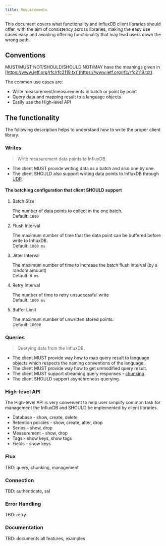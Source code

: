 ```yaml
---
title: Requirements
---
```

This document covers what functionality and InfluxDB client libraries should offer, with the aim of consistency across libraries, making the easy use cases easy and avoiding offering functionality that may lead users down the wrong path.

## Conventions

MUST/MUST NOT/SHOULD/SHOULD NOT/MAY have the meanings given in [https://www.ietf.org/rfc/rfc2119.txt](https://www.ietf.org/rfc/rfc2119.txt).

The common use cases are:

* Write measurement/measurements in batch or point by point
* Query data and mapping result to a language objects
* Easily use the High-level API

## The functionality
The following description helps to understand how to write the proper client library.  

### Writes

> Write measurement data points to InfluxDB. 

- The client MUST provide writing data as a batch and also one by one.
- The client SHOULD also support writing data points to InfluxDB through [UDP](/influxdb/latest/supported_protocols/udp).

#### The batching configuration that client SHOULD support


1.  Batch Size

    The number of data points to collect in the one batch.  
    Default: `1000`

2.  Flush Interval

    The maximum number of time that the data point can be buffered before write to InfluxDB.    
    Default: `1000 ms`  
    
3.  Jitter Interval

    The maximum number of time to increase the batch flush interval (by a random amount)  
    Default: `0 ms`  

4.  Retry Interval

    The number of time to retry unsuccessful write  
    Default: `1000 ms`  

5.  Buffer Limit

    The maximum number of unwritten stored points.  
    Default: `10000`  

### Queries

> Querying data from the InfluxDB.

* The client MUST provide way how to map query result to language objects which respects the naming conventions of the language.
* The client MUST provide way how to get unmodified query result.
* The client MUST support streaming query responses - [chunking](/influxdb/latest/guides/querying_data#chunking/).
* The client SHOULD support asynchronous querying.

### High-level API
The High-level API is very convenient to help user simplify common task for management the InfluxDB and SHOULD be implemented by client libraries.

* Database - show, create, delete
* Retention policies - show, create, alter, drop
* Series - show, drop
* Measurement - show, drop
* Tags - show keys, show tags
* Fields - show keys

### Flux
TBD: query, chunking, management

### Connection
TBD: authenticate, ssl 

### Error Handling
TBD: retry

### Documentation
TBD: documents all features, examples



